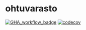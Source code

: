 # ohtuvarasto

[![GHA_workflow_badge](https://github.com/ruokokoski/ohtuvarasto/workflows/CI/badge.svg)](https://github.com/ruokokoski/ohtuvarasto/actions)
[![codecov](https://codecov.io/github/ruokokoski/ohtuvarasto/graph/badge.svg?token=O2WCP3Q2Q9)](https://codecov.io/github/ruokokoski/ohtuvarasto)